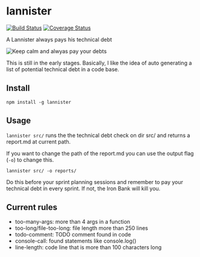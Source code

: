 # lannister
[![Build Status](https://travis-ci.org/kennethlarsen/lannister.svg?branch=master)](https://travis-ci.org/kennethlarsen/lannister)
[![Coverage Status](https://coveralls.io/repos/github/kennethlarsen/lannister/badge.svg?branch=master)](https://coveralls.io/github/kennethlarsen/lannister?branch=master)


A Lannister always pays his technical debt

![Keep calm and alwyas pay your debts](https://boomerandecho.com/wp-content/uploads/2014/04/Keep-Calm.jpg)

This is still in the early stages. Basically, I like the idea of auto generating a list of potential technical debt in a code base. 

## Install
`npm install -g lannister`

## Usage

`lannister src/` runs the the technical debt check on dir src/ and returns a report.md at current path.

If you want to change the path of the report.md you can use the output flag (`-o`) to change this.

`lannister src/ -o reports/`

Do this before your sprint planning sessions and remember to pay your technical debt in every sprint. If not, the Iron Bank will kill you.
 
## Current rules
* too-many-args: more than 4 args in a function
* too-long/file-too-long: file length more than 250 lines
* todo-comment: TODO comment found in code
* console-call: found statements like console.log()
* line-length: code line that is more than 100 characters long
